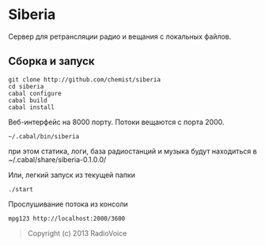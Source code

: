 Siberia
=======================
Сервер для ретрансляции радио и вещания с локальных файлов. 

Сборка и запуск
--------------

```
git clone http://github.com/chemist/siberia
cd siberia
cabal configure
cabal build
cabal install
```

Веб-интерфейс на 8000 порту. Потоки вещаются с порта 2000.

```
~/.cabal/bin/siberia
```
при этом статика, логи, база радиостанций и музыка будут находиться в ~/.cabal/share/siberia-0.1.0.0/

Или, легкий запуск из текущей папки
```
./start
```

Прослушивание потока из консоли
```
mpg123 http://localhost:2000/3600
```

> Copyright (c) 2013 RadioVoice
